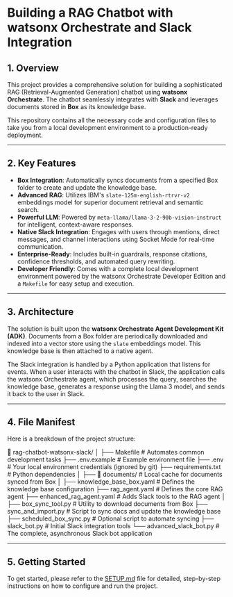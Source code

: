 # Building a RAG Chatbot with watsonx Orchestrate and Slack Integration

## 1. Overview

This project provides a comprehensive solution for building a sophisticated RAG (Retrieval-Augmented Generation) chatbot using **watsonx Orchestrate**. The chatbot seamlessly integrates with **Slack** and leverages documents stored in **Box** as its knowledge base.

This repository contains all the necessary code and configuration files to take you from a local development environment to a production-ready deployment.

---

## 2. Key Features

-   **Box Integration**: Automatically syncs documents from a specified Box folder to create and update the knowledge base.
-   **Advanced RAG**: Utilizes IBM's `slate-125m-english-rtrvr-v2` embeddings model for superior document retrieval and semantic search.
-   **Powerful LLM**: Powered by `meta-llama/llama-3-2-90b-vision-instruct` for intelligent, context-aware responses.
-   **Native Slack Integration**: Engages with users through mentions, direct messages, and channel interactions using Socket Mode for real-time communication.
-   **Enterprise-Ready**: Includes built-in guardrails, response citations, confidence thresholds, and automated query rewriting.
-   **Developer Friendly**: Comes with a complete local development environment powered by the watsonx Orchestrate Developer Edition and a `Makefile` for easy setup and execution.

---

## 3. Architecture

The solution is built upon the **watsonx Orchestrate Agent Development Kit (ADK)**. Documents from a Box folder are periodically downloaded and indexed into a vector store using the `slate` embeddings model. This knowledge base is then attached to a native agent.

The Slack integration is handled by a Python application that listens for events. When a user interacts with the chatbot in Slack, the application calls the watsonx Orchestrate agent, which processes the query, searches the knowledge base, generates a response using the Llama 3 model, and sends it back to the user in Slack.

---

## 4. File Manifest

Here is a breakdown of the project structure:


📁 rag-chatbot-watsonx-slack/
│
├── Makefile                  # Automates common development tasks
├── .env.example              # Example environment file
├── .env                      # Your local environment credentials (ignored by git)
├── requirements.txt          # Python dependencies
│
├── 📁 documents/             # Local cache for documents synced from Box
│
├── knowledge_base_box.yaml   # Defines the knowledge base configuration
├── rag_agent.yaml            # Defines the core RAG agent
├── enhanced_rag_agent.yaml   # Adds Slack tools to the RAG agent
│
├── box_sync_tool.py          # Utility to download documents from Box
├── sync_and_import.py        # Script to sync docs and update the knowledge base
├── scheduled_box_sync.py     # Optional script to automate syncing
├── slack_bot.py              # Initial Slack integration tools
└── advanced_slack_bot.py     # The complete, asynchronous Slack bot application


---

## 5. Getting Started

To get started, please refer to the [SETUP.md](SETUP.md) file for detailed, step-by-step instructions on how to configure and run the project.
